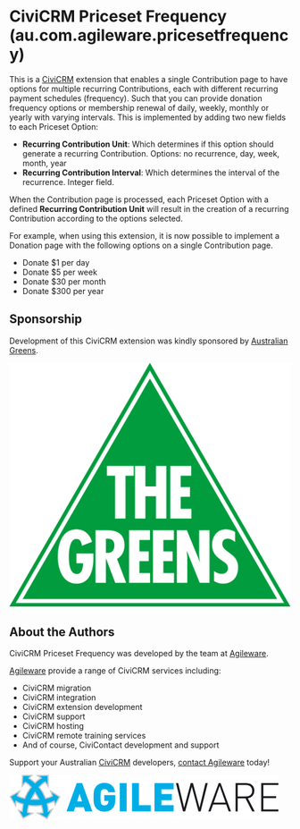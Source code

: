 # CiviCRM Priceset Frequency (au.com.agileware.pricesetfrequency)

This is a [CiviCRM](https://civicrm.org) extension that enables a single Contribution page to have options for multiple recurring Contributions, each with different recurring payment schedules (frequency).
Such that you can provide donation frequency options or membership renewal of daily, weekly, monthly or yearly with varying intervals.
This is implemented by adding two new fields to each Priceset Option:
* **Recurring Contribution Unit**: Which determines if this option should generate a recurring Contribution. Options: no recurrence, day, week, month, year  
* **Recurring Contribution Interval**: Which determines the interval of the recurrence. Integer field.

When the Contribution page is processed, each Priceset Option with a defined **Recurring Contribution Unit** will result in the creation of a recurring Contribution according to the options selected. 

For example, when using this extension, it is now possible to implement a Donation page with the following options on a single Contribution page.
* Donate $1 per day
* Donate $5 per week
* Donate $30 per month
* Donate $300 per year

## Sponsorship

Development of this CiviCRM extension was kindly sponsored by [Australian Greens](https://greens.org.au).

![Australian Greens](logo/AustralianGreensLogo_official.svg) 

## About the Authors

CiviCRM Priceset Frequency was developed by the team at [Agileware](https://agileware.com.au).

[Agileware](https://agileware.com.au) provide a range of CiviCRM services including:

  * CiviCRM migration
  * CiviCRM integration
  * CiviCRM extension development
  * CiviCRM support
  * CiviCRM hosting
  * CiviCRM remote training services
  * And of course, CiviContact development and support

Support your Australian [CiviCRM](https://civicrm.org) developers, [contact Agileware](https://agileware.com.au/contact) today!

![Agileware](logo/agileware-logo.png)